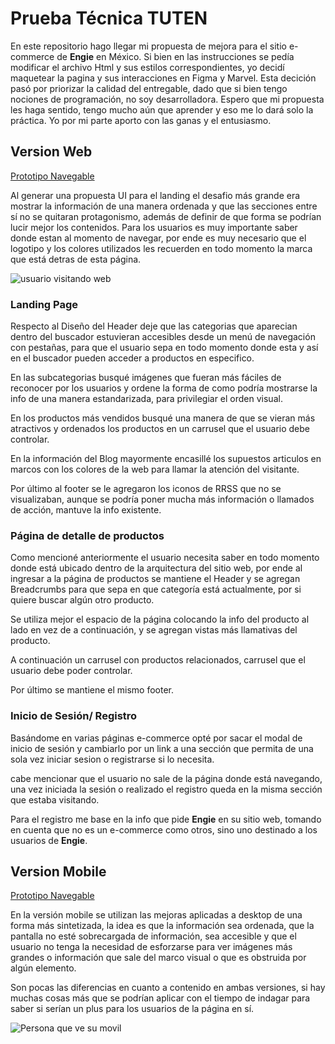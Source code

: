 # Prueba Técnica TUTEN

En este repositorio hago llegar mi propuesta de mejora para el sitio e-commerce de **Engie** en México.
Si bien en las instrucciones se pedía modificar el archivo Html y sus estilos correspondientes, yo decidí maquetear la pagina y sus interacciones en Figma y Marvel.
Esta decición pasó por priorizar la calidad del entregable, dado que si bien tengo nociones de programación, no soy desarrolladora.
Espero que mi propuesta les haga sentido, tengo mucho aún que aprender y eso me lo dará solo la práctica. Yo por mi parte aporto con las ganas y el entusiasmo.

## Version Web
[Prototipo Navegable](https://marvelapp.com/g1h5hfj/screen/51953886)

Al generar una propuesta UI para el landing el desafio más grande era mostrar la información de una manera ordenada y que las secciones entre sí no se quitaran protagonismo, además de definir de que forma se podrían lucir mejor los contenidos.
Para los usuarios es muy importante saber donde estan al momento de navegar, por ende es muy necesario que el logotipo y los colores utilizados les recuerden en todo momento la marca que está detras de esta página.



![usuario visitando web](https://user-images.githubusercontent.com/39282697/50523080-f609c980-0aac-11e9-9ec0-b17129d1806b.png)

### Landing Page

Respecto al Diseño del Header deje que las categorias que aparecian dentro del buscador estuvieran accesibles desde un menú de navegación con pestañas, para que el usuario sepa en todo momento donde esta y así en el buscador pueden acceder a productos en especifico.

En las subcategorias busqué imágenes que fueran más fáciles de reconocer por los usuarios y ordene la forma de como podría mostrarse la info de una manera estandarizada, para privilegiar el orden visual.

En los productos más vendidos busqué una manera de que se vieran más atractivos y ordenados los productos en un carrusel que el usuario debe controlar.

En la información del Blog mayormente encasillé los supuestos articulos en marcos con los colores de la web para llamar la atención del visitante.

Por último al footer se le agregaron los iconos de RRSS que no se visualizaban, aunque se podría poner mucha más información o llamados de acción, mantuve la info existente.

### Página de detalle de productos

Como mencioné anteriormente el usuario necesita saber en todo momento donde está ubicado dentro de la arquitectura del sitio web, por ende al ingresar a la página de productos se mantiene el Header y se agregan Breadcrumbs para que sepa en que categoría está actualmente, por si quiere buscar algún otro producto.

Se utiliza mejor el espacio de la página colocando la info del producto al lado en vez de a continuación, y se agregan vistas más llamativas del producto.

A continuación un carrusel con productos relacionados, carrusel que el usuario debe poder controlar.

Por último se mantiene el mismo footer.

### Inicio de Sesión/ Registro

Basándome en varias páginas e-commerce opté por sacar el modal de inicio de sesión y cambiarlo por un link a una sección que permita de una sola vez iniciar sesion o registrarse si lo necesita.

cabe mencionar que el usuario no sale de la página donde está navegando, una vez iniciada la sesión o realizado el registro queda en la misma sección que estaba visitando.

Para el registro me base en la info que pide **Engie** en su sitio web, tomando en cuenta que no es un e-commerce como otros, sino uno destinado a los usuarios de **Engie**.





## Version Mobile
[Prototipo Navegable](https://marvelapp.com/4bj4jgj/screen/51956659)

En la versión mobile se utilizan las mejoras aplicadas a desktop de una forma más sintetizada, la idea es que la información sea ordenada, que la pantalla no esté sobrecargada de información, sea accesible y que el usuario no tenga la necesidad de esforzarse para ver imágenes más grandes o información que sale del marco visual o que es  obstruida por algún elemento.

Son pocas las diferencias en cuanto a contenido en ambas versiones, si hay muchas cosas más que se podrían aplicar con el tiempo de indagar para saber si serían un plus para los usuarios de la página en sí. 



![Persona que ve su movil](https://user-images.githubusercontent.com/39282697/50524361-05d8dc00-0ab4-11e9-8238-57bd37fb3615.png)


